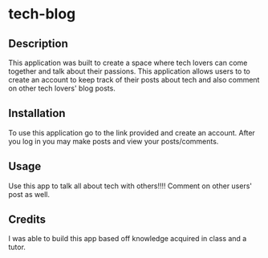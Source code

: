 # tech-blog

## Description

This application was built to create a space where tech lovers can come together and talk about their passions. This application allows users to to create an account to keep track of their posts about tech and also comment on other tech lovers' blog posts.

## Installation

To use this application go to the link provided and create an account. After you log in you may make posts and view your posts/comments. 



## Usage 

Use this app to talk all about tech with others!!!! Comment on other users' post as well. 


## Credits 

I was able to build this app based off knowledge acquired in class and a tutor.